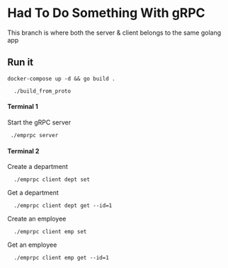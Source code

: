 # Had To Do Something With gRPC

This branch is where both the server & client belongs to the same golang app

## Run it

```
docker-compose up -d && go build .
```

```
  ./build_from_proto
```

#### Terminal 1

Start the gRPC server

```
 ./emprpc server

```

#### Terminal 2

Create a department

```
  ./emprpc client dept set
```

Get a department

```
  ./emprpc client dept get --id=1
```

Create an employee

```
  ./emprpc client emp set
```

Get an employee

```
  ./emprpc client emp get --id=1 
```
